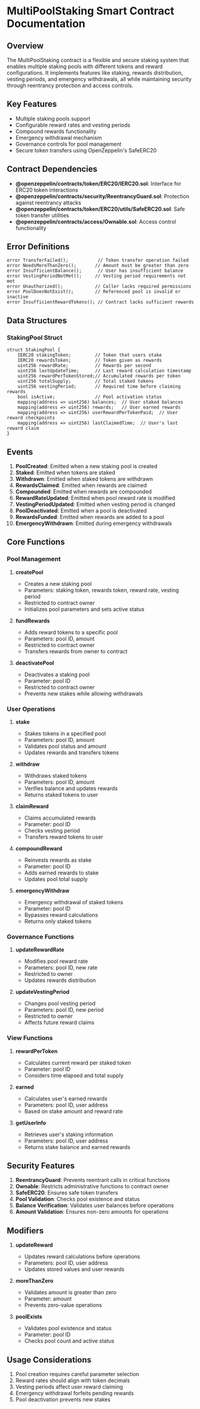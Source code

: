 # MultiPoolStaking Smart Contract Documentation

## Overview
The MultiPoolStaking contract is a flexible and secure staking system that enables multiple staking pools with different tokens and reward configurations. It implements features like staking, rewards distribution, vesting periods, and emergency withdrawals, all while maintaining security through reentrancy protection and access controls.

## Key Features
- Multiple staking pools support
- Configurable reward rates and vesting periods
- Compound rewards functionality
- Emergency withdrawal mechanism
- Governance controls for pool management
- Secure token transfers using OpenZeppelin's SafeERC20

## Contract Dependencies
- **@openzeppelin/contracts/token/ERC20/IERC20.sol**: Interface for ERC20 token interactions
- **@openzeppelin/contracts/security/ReentrancyGuard.sol**: Protection against reentrancy attacks
- **@openzeppelin/contracts/token/ERC20/utils/SafeERC20.sol**: Safe token transfer utilities
- **@openzeppelin/contracts/access/Ownable.sol**: Access control functionality

## Error Definitions
```solidity
error TransferFailed();           // Token transfer operation failed
error NeedsMoreThanZero();       // Amount must be greater than zero
error InsufficientBalance();      // User has insufficient balance
error VestingPeriodNotMet();     // Vesting period requirements not met
error Unauthorized();            // Caller lacks required permissions
error PoolDoesNotExist();        // Referenced pool is invalid or inactive
error InsufficientRewardTokens(); // Contract lacks sufficient rewards
```

## Data Structures

### StakingPool Struct
```solidity
struct StakingPool {
    IERC20 stakingToken;         // Token that users stake
    IERC20 rewardsToken;         // Token given as rewards
    uint256 rewardRate;          // Rewards per second
    uint256 lastUpdateTime;      // Last reward calculation timestamp
    uint256 rewardPerTokenStored;// Accumulated rewards per token
    uint256 totalSupply;         // Total staked tokens
    uint256 vestingPeriod;       // Required time before claiming rewards
    bool isActive;               // Pool activation status
    mapping(address => uint256) balances;  // User staked balances
    mapping(address => uint256) rewards;   // User earned rewards
    mapping(address => uint256) userRewardPerTokenPaid;  // User reward checkpoints
    mapping(address => uint256) lastClaimedTime;  // User's last reward claim
}
```

## Events
1. **PoolCreated**: Emitted when a new staking pool is created
2. **Staked**: Emitted when tokens are staked
3. **Withdrawn**: Emitted when staked tokens are withdrawn
4. **RewardsClaimed**: Emitted when rewards are claimed
5. **Compounded**: Emitted when rewards are compounded
6. **RewardRateUpdated**: Emitted when pool reward rate is modified
7. **VestingPeriodUpdated**: Emitted when vesting period is changed
8. **PoolDeactivated**: Emitted when a pool is deactivated
9. **RewardsFunded**: Emitted when rewards are added to a pool
10. **EmergencyWithdrawn**: Emitted during emergency withdrawals

## Core Functions

### Pool Management
1. **createPool**
   - Creates a new staking pool
   - Parameters: staking token, rewards token, reward rate, vesting period
   - Restricted to contract owner
   - Initializes pool parameters and sets active status

2. **fundRewards**
   - Adds reward tokens to a specific pool
   - Parameters: pool ID, amount
   - Restricted to contract owner
   - Transfers rewards from owner to contract

3. **deactivatePool**
   - Deactivates a staking pool
   - Parameter: pool ID
   - Restricted to contract owner
   - Prevents new stakes while allowing withdrawals

### User Operations
1. **stake**
   - Stakes tokens in a specified pool
   - Parameters: pool ID, amount
   - Validates pool status and amount
   - Updates rewards and transfers tokens

2. **withdraw**
   - Withdraws staked tokens
   - Parameters: pool ID, amount
   - Verifies balance and updates rewards
   - Returns staked tokens to user

3. **claimReward**
   - Claims accumulated rewards
   - Parameter: pool ID
   - Checks vesting period
   - Transfers reward tokens to user

4. **compoundReward**
   - Reinvests rewards as stake
   - Parameter: pool ID
   - Adds earned rewards to stake
   - Updates pool total supply

5. **emergencyWithdraw**
   - Emergency withdrawal of staked tokens
   - Parameter: pool ID
   - Bypasses reward calculations
   - Returns only staked tokens

### Governance Functions
1. **updateRewardRate**
   - Modifies pool reward rate
   - Parameters: pool ID, new rate
   - Restricted to owner
   - Updates rewards distribution

2. **updateVestingPeriod**
   - Changes pool vesting period
   - Parameters: pool ID, new period
   - Restricted to owner
   - Affects future reward claims

### View Functions
1. **rewardPerToken**
   - Calculates current reward per staked token
   - Parameter: pool ID
   - Considers time elapsed and total supply

2. **earned**
   - Calculates user's earned rewards
   - Parameters: pool ID, user address
   - Based on stake amount and reward rate

3. **getUserInfo**
   - Retrieves user's staking information
   - Parameters: pool ID, user address
   - Returns stake balance and earned rewards

## Security Features
1. **ReentrancyGuard**: Prevents reentrant calls in critical functions
2. **Ownable**: Restricts administrative functions to contract owner
3. **SafeERC20**: Ensures safe token transfers
4. **Pool Validation**: Checks pool existence and status
5. **Balance Verification**: Validates user balances before operations
6. **Amount Validation**: Ensures non-zero amounts for operations

## Modifiers
1. **updateReward**
   - Updates reward calculations before operations
   - Parameters: pool ID, user address
   - Updates stored values and user rewards

2. **moreThanZero**
   - Validates amount is greater than zero
   - Parameter: amount
   - Prevents zero-value operations

3. **poolExists**
   - Validates pool existence and status
   - Parameter: pool ID
   - Checks pool count and active status

## Usage Considerations
1. Pool creation requires careful parameter selection
2. Reward rates should align with token decimals
3. Vesting periods affect user reward claiming
4. Emergency withdrawal forfeits pending rewards
5. Pool deactivation prevents new stakes
